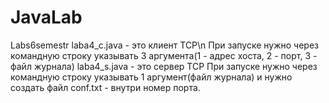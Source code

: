 # JavaLab
Labs6semestr
laba4_c.java - это клиент TCP\n
При запуске нужно через командную строку указывать 3 аргумента(1 - адрес хоста, 2 - порт, 3 - файл журнала)
laba4_s.java - это сервер TCP
При запуске нужно через командную строку указывать 1 аргумент(файл журнала)
и нужно создать файл conf.txt - внутри номер порта.
